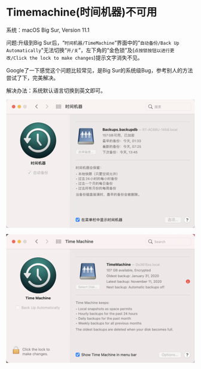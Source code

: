 # Timemachine\(时间机器\)不可用

系统：macOS Big Sur, Version 11.1

问题:升级到Big Sur后，“`时间机器/TimeMachine`“界面中的“`自动备份/Back Up Automatically`"无法切换“`开/关`”，左下角的“金色锁”及\(`点按锁按钮以进行更改/Click the lock to make changes`\)提示文字消失不见。

Google了一下感觉这个问题比较常见，是Big Sur的系统级Bug，参考别人的方法尝试了下，完美解决。

解决办法：系统默认语言切换到英文即可。

![&#x56FE;1&#xFF1A;&#x4E2D;&#x6587;&#x4E0B;&#x4E0D;&#x53EF;&#x66F4;&#x6539;&#x8BBE;&#x7F6E;](.gitbook/assets/image%20%2854%29.png)

![&#x56FE;2&#xFF1A;&#x82F1;&#x6587;&#x4E0B;&#x6062;&#x590D;&#x6B63;&#x5E38;](.gitbook/assets/image%20%2830%29.png)

